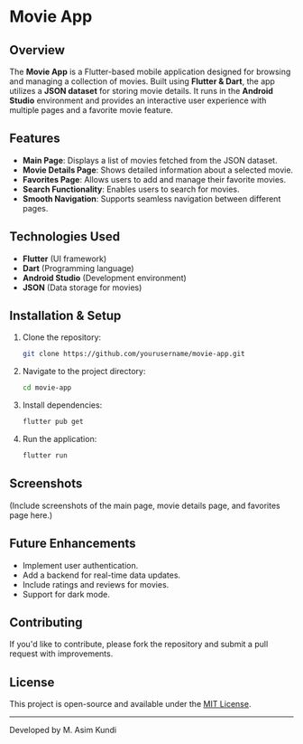 # Movie App

## Overview
The **Movie App** is a Flutter-based mobile application designed for browsing and managing a collection of movies. Built using **Flutter & Dart**, the app utilizes a **JSON dataset** for storing movie details. It runs in the **Android Studio** environment and provides an interactive user experience with multiple pages and a favorite movie feature.

## Features
- **Main Page**: Displays a list of movies fetched from the JSON dataset.
- **Movie Details Page**: Shows detailed information about a selected movie.
- **Favorites Page**: Allows users to add and manage their favorite movies.
- **Search Functionality**: Enables users to search for movies.
- **Smooth Navigation**: Supports seamless navigation between different pages.

## Technologies Used
- **Flutter** (UI framework)
- **Dart** (Programming language)
- **Android Studio** (Development environment)
- **JSON** (Data storage for movies)

## Installation & Setup
1. Clone the repository:
   ```sh
   git clone https://github.com/yourusername/movie-app.git
   ```
2. Navigate to the project directory:
   ```sh
   cd movie-app
   ```
3. Install dependencies:
   ```sh
   flutter pub get
   ```
4. Run the application:
   ```sh
   flutter run
   ```

## Screenshots
(Include screenshots of the main page, movie details page, and favorites page here.)

## Future Enhancements
- Implement user authentication.
- Add a backend for real-time data updates.
- Include ratings and reviews for movies.
- Support for dark mode.

## Contributing
If you'd like to contribute, please fork the repository and submit a pull request with improvements.

## License
This project is open-source and available under the [MIT License](LICENSE).

---
Developed by M. Asim Kundi

